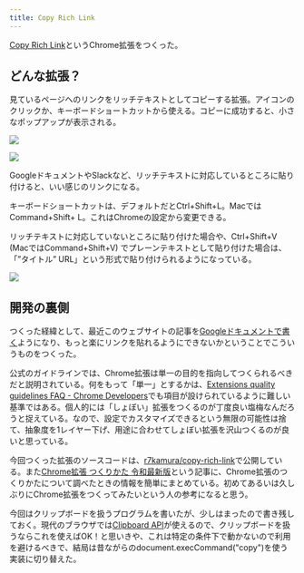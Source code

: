 ```yaml
---
title: Copy Rich Link
---
```

[Copy Rich Link](https://chrome.google.com/webstore/detail/copy-rich-link/hikiamlgpdcabppakpmemaofmkgknpea)というChrome拡張をつくった。

どんな拡張？
------

見ているページへのリンクをリッチテキストとしてコピーする拡張。アイコンのクリックか、キーボードショートカットから使える。コピーに成功すると、小さなポップアップが表示される。

![](https://lh3.googleusercontent.com/docs/ADP-6oGvPL2Zl1zBjNdCeHHobArHWJmYA3rBokdm4X1gBwneja__Jb9kGVUbM8bd1EHypypIAapkkrZIR7qNdm8nuEBDhdxjjR9OfS6HpzhMlNGFnHRc73iVVx_sXB6F9jedCJrCFoxYFbfrbG-y4gdEn2ZgIbT3ffDri34Li_TWM2kMLPpEoIa6zdd9ZVKm0h0ID5ZG6lsy10FziO1KYL1aQojnQ8V5pZD1a1H7KJoRIxA-jocIpTfeNCXAoypPb2f_nGnrmn09OfPVbnzKNgbkezglFQmFbIekc7ntNtnXX6hMc2kvV1N5WsK_Oh6lhLYsKVbRZzUpaEEHuWaB5rkY5BXZOUAhT7gN8y8V8CDLc67RAkkFoJBdjEKPam6mBm0MewsHhcRXuyBfLUAgOVj2gBWsnClb7KbGDj6fDOPx7jHG36TtpDx-Yl3QyDoJnV2_KlgE0m2Yh2VsIndN6yNtwOv1-nEJgO0Mchlhf3Nv-OCcmprvwdrqiQ8neUZ47iA1HXIK3pd8LX-DdbedRZQnw4VonfRMVhGcm5cbHyd8_sOARfblO_JaGN0lH_Ww-DkdWBZrwGHWEsipXinjMTzA6w_rB8yYv5rPiSgvVrNjVGovDE6xBGfywkmxwsJsuH9YrwZDj1aQabPe9DYIAkmxZHfrgCmNf3qwPZjAIEoKC18hd30pPjGHCcb0-M2mDUcJSX7upPpdcarG3INXfg9HWLAJZ6BM1Fj_fPh_nGEbOraZn4HL-ax-HZH1LBTNvbM0DNbzwxY5nhBy1IIoFmeFvuwv1rI1kpyyhsaLyUaB2ql3fDwJPMeWcHnZ4QhCog69-mBPHf2BBB_TgH3rkUYVL7l4yJ19jxcXV7BOzTlmyboAZ-CmMqIVrlpovmucV-gKF1BrLdnWdvjSUswmT1EVPs23wMprUOyEjH6A0hwFSV1akd1nowUKsmMMuQTkO7w_Ys027FjKTkZjOXqW0l_Mgnkf-Oph3Sb0IzzDqp_Kvaiyl8fzA1RsrIyD_3d6fbwDRLNkG5D122KECOAmrhm00j_OIFjWSuIRFdusCDLF2RAcJkGf-BuT54QmhkqW0l8vkEtK9q3FRZxtRIhU7ckrv6iqSgfQgb29VV4wSQY9veqewtjTPHTeBMnXfDCw9ztLwhpiHwcODRuksdstJ3XbdPnmN1fyPB-t8JKF5XNDMP7RCHJnLiayzf1TT_hIQ8-lG4wGIYI8Ijb99uy5vv5xdlPADN9QxOfYSZeVJjTetXOjzP4K)

![](https://lh3.googleusercontent.com/docs/ADP-6oHxyhzr-DUMw7aDhYG7F3YqMcMimA9kvHg5ZcQhfreqLSMppfs6DJ9gVRisApGDkb2rVPB5vu318lt36Wy-HvaJ11H_iKz_xF3wGhJTkp4puBM2N_kLdPOiiW2QcpAQ1S5ibANSd88VHyroHZ-ho3lxOpmbUV5DF0_vD-uqBqQsVSO0WEYNVY1ZTsQAv1wT4crIvnXgPzBgzwvkT2AsOCFSP0ZVcLWb6C9VDr4SH52dFI1bNvv3vScarjibGnqpXGaxNNNGU5L-PZyiXne1wCuIeAfpB9foSLzBRZc0IavCfCh03-UwBALKjJ4sjYfZa2i04iRHz2MyhiwOu0MMvn7ESUGWf0Rz5gtz6tDBBmlx7xDIYrDe3pCDGav-Ke2MILiinrxF7oG4VMa1IFzCyMOumwclL014V-dyHUAz9CptJdWbm8dn84M2z7tCLs3IaW61SJnZ2yr8_4PEpI1LVGAneT6kulhoino0y1v4KS4idnfanxQynRIsS13MU44wx-3hpOhN22BboOGycC68xnQWuPa5pkD3RYoudqsK6kV8JAuDvGnjJAnnGKQH7TajnKM523X2_BmrJLxn4m60l6dzTeKODpCT5rb6-9OM5zaeyP1gNQNEwRRoenyOoTwJiTTaHtbBF4jsuQydBR7xdNq7hsDxng5O8APWvEfb7eeAnJKW5DC-Kce4gvZzV8gR8QarMADgIFCm5v8syVSoQKe0WmhsWP4DFkqOLdVKtmcjU2icVQa5pINs9gf3hfy7FzenEnv52QzndQJqA_VbVOW6R0jNNlSy2Y_FiK604SCY8CEcyey1udBROuZWL_V09hcWZbwuHNn0uJARONCo9SL8ZaO6O8WdBYZ7pKUuRIbYhXdqFeYAp8FQwjgli5LWNlnq33cKfRQqbaul5a0H9DcDMWH4o3TbOk59Eh5bs6YtlditDvB5k_tv_qPLHQng1mBbb38bSanfpOPuxSVTXzx-PXmvRu_bZNVwrnBcy3-tT2MVlsBbdgbEYQmZx0okpNfNjhwP4bqYyJ77nrWtIvDU9EzYw8FryaAIXPkpv_OZ_2FlvagqCp_1-6fRGtdj62ndHC0_5a611Py1RwCOGCftidEngljNUFWLxXw8NGOPSMbzt0QL9mK7ZmkHhrKFiTswBhB8Mmd64G2S_3E1EtFdt7_NT71eCvrD-SI1sbVTp7TT-1thwOPufo0-xq7iTaO5aS2xkfbkowieeVrqwoCoita1mVybZtAoay5BtTohgq6j)

GoogleドキュメントやSlackなど、リッチテキストに対応しているところに貼り付けると、いい感じのリンクになる。

キーボードショートカットは、デフォルトだとCtrl+Shift+L。MacではCommand+Shift+ L。これはChromeの設定から変更できる。

リッチテキストに対応していないところに貼り付けた場合や、Ctrl+Shift+V (MacではCommand+Shift+V) でプレーンテキストとして貼り付けた場合は、「”タイトル” URL」という形式で貼り付けられるようになっている。

![](https://lh3.googleusercontent.com/docs/ADP-6oEda6Gm08Gsf1DHmmZSzt6VlqtbVeP7DO5COgX_WleoNztD9WK59IhD1Olno-tAZoZDMpSvmNN6RX_7CS2DRMp7SNjLDDpOnJs8dkOkffc1qN6cmxbOVMKcfGT1j10JF-3Su-LW7mx0cRwupxmAg_YlemjNV5lEY74oKXkd6RkWx3xnx9i7BjhT0VR4-XwMK7cWwnLw5K_3r-DtTV7E5xTgH5KJPRTsB5j3PccMGtpm1rpbTMWgLRAioah-sPheYvh5RYtPe-LsicW0PL76sPIdf6YD0e1cmICuYptdmM4asa5bogZTnfm_pe1bVIS9U4wlG7NonoI_TjKphWdFrVGXIPJ_NK4hEk7ojBv6ljN_bsJ78o6IJfcWLw_-naFW5IYixL0g2gSXra8TgLskZeyIbrLLtqvZaF25TIXjyVXv4ze1ZHhn3BioRzf4RMhX9_mVM4L7MGaTHYLZSRd1UB7Z2rD0JA--7esOWuqx7nZFqj1gfmkUL1dcukiIwsdzQ6o1qxgFhWyQEQ0m3B2DX38s1OcWl0bFNlP9c7FDiZwx75WhTADyoAAlJkMv0_pep0paYjiNB_kLpCIG0bLBiUXh9_zyH86dTcZF8Mw-59zHqJs_PEY8KzJuaFQfeD3f1MGbcNxd6tG9HdocQao_0C6PknzFMP5oEPRj8Bj7Kv13Xl66WjvH8kfZYl2cX7DtW63eUVXfApzTguhM8XN4YZwtqzYcgWAUdYfhYXeQyaxbJgIDtli92mlBGn5b9UW_GZQ9xBNq1bblufK8FqK65sPOIUVGSHVFOtWgEjRNlU_vIg8tkctgRxhb_JxkoHsKRb28EpeWV8ZDMEKb9PErZFAGb-nGETmyZQbmVvA04SMJ1TOAj5oNcqOkh0w2JxWTJjwAlVd1jkyDYIYxmTc3X4HgrGHBHbYN_1GJ2MTi75oW1FF7xZgJIEQwi2J8T8BXQlqROOHDVRLiD8va04I2_OAJD5HOYJpLhJ6QDMk87_-pFCed4U0e8UYeTMqHlpvtfVVFnDntoFB8Irl_mnK82Sbo7fUM3oCQkk8dBGC9VHy3l2C7tiawBzJuKUYEa4_3YGiPKturEFxHeTDd_A1U2bXUHNOrd9M56cO5yW4yFNfUW-x4257xj7o7WEde5_lNSV7QmTPCqOLi6wg5bSOvqLcMrvJU4HVq6RC090R6VIc_OkSqdrru-O_q4AMZDKsmEFuXM01t8iZaqEFx3I0a8SxH9qU-JA3usg-N-S938lENd6jC)

開発の裏側
-----

つくった経緯として、最近このウェブサイトの記事を[Googleドキュメントで書く](https://r7kamura.com/articles/2022-05-04-diary)ようになり、もっと楽にリンクを貼れるようにできないかということでこういうものをつくった。

公式のガイドラインでは、Chrome拡張は単一の目的を指向してつくられるべきだと説明されている。何をもって「単一」とするかは、[Extensions quality guidelines FAQ - Chrome Developers](https://developer.chrome.com/docs/extensions/mv3/single_purpose/#one)でも項目が設けられているように難しい基準ではある。個人的には「しょぼい」拡張をつくるのが丁度良い塩梅なんだろうと捉えている。なので、設定でカスタマイズできるという無限の可能性は捨て、抽象度を1レイヤー下げ、用途に合わせてしょぼい拡張を沢山つくるのが良いと思っている。

今回つくった拡張のソースコードは、[r7kamura/copy-rich-link](https://github.com/r7kamura/copy-rich-link)で公開している。また[Chrome拡張 つくりかた 令和最新版](https://r7kamura.com/articles/2022-05-07-chrome-extension-dev-2022)という記事に、Chrome拡張のつくりかたについて調べたときの情報を簡単にまとめている。初めてあるいは久しぶりにChrome拡張をつくってみたいという人の参考になると思う。

今回はクリップボードを扱うプログラムを書いたが、少しはまったので書き残しておく。現代のブラウザでは[Clipboard API](https://developer.mozilla.org/ja/docs/Web/API/Clipboard)が使えるので、クリップボードを扱うならこれを使えばOK！と思いきや、これは特定の条件下で動かないので利用を避けるべきで、結局は昔ながらのdocument.execCommand("copy")を使う実装に切り替えた。
